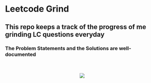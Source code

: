 # Leetcode Grind
 
<h2> This repo keeps a track of the progress of me grinding LC questions everyday
 

  
<h3> The Problem Statements and the Solutions are well-documented  

&nbsp;&nbsp;&nbsp;
&nbsp;&nbsp;&nbsp;
&nbsp;&nbsp;&nbsp;
&nbsp;&nbsp;&nbsp;
&nbsp;&nbsp;&nbsp;
&nbsp;&nbsp;&nbsp;
<p align="center">
<img  src="https://www.yoreoyster.com/wp-content/uploads/2021/06/LeetCode-Review-768x512.png" />
</p>
